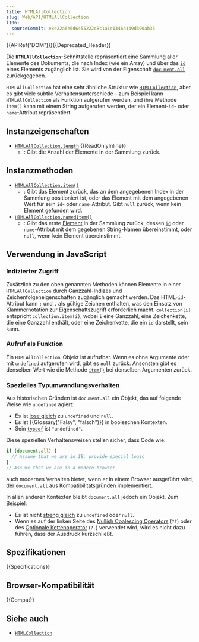 ```yaml
---
title: HTMLAllCollection
slug: Web/API/HTMLAllCollection
l10n:
  sourceCommit: e8e22a6e6d6455222c8c1a1e1346a149d300ab35
---
```


{{APIRef("DOM")}}{{Deprecated_Header}}

Die **`HTMLAllCollection`**-Schnittstelle repräsentiert eine Sammlung aller Elemente des Dokuments, die nach Index (wie ein Array) und über das [`id`](/de/docs/Web/HTML/Global_attributes/id) eines Elements zugänglich ist. Sie wird von der Eigenschaft [`document.all`](/de/docs/Web/API/Document/all) zurückgegeben.

`HTMLAllCollection` hat eine sehr ähnliche Struktur wie [`HTMLCollection`](/de/docs/Web/API/HTMLCollection), aber es gibt viele subtile Verhaltensunterschiede – zum Beispiel kann `HTMLAllCollection` als Funktion aufgerufen werden, und ihre Methode `item()` kann mit einem String aufgerufen werden, der ein Element-`id`- oder `name`-Attribut repräsentiert.

## Instanzeigenschaften

- [`HTMLAllCollection.length`](/de/docs/Web/API/HTMLAllCollection/length) {{ReadOnlyInline}}
  - : Gibt die Anzahl der Elemente in der Sammlung zurück.

## Instanzmethoden

- [`HTMLAllCollection.item()`](/de/docs/Web/API/HTMLAllCollection/item)
  - : Gibt das Element zurück, das an dem angegebenen Index in der Sammlung positioniert ist, oder das Element mit dem angegebenen Wert für sein `id`- oder `name`-Attribut. Gibt `null` zurück, wenn kein Element gefunden wird.
- [`HTMLAllCollection.namedItem()`](/de/docs/Web/API/HTMLAllCollection/namedItem)
  - : Gibt das erste [Element](/de/docs/Web/API/Element) in der Sammlung zurück, dessen [`id`](/de/docs/Web/HTML/Global_attributes/id) oder `name`-Attribut mit dem gegebenen String-Namen übereinstimmt, oder `null`, wenn kein Element übereinstimmt.

## Verwendung in JavaScript

### Indizierter Zugriff

Zusätzlich zu den oben genannten Methoden können Elemente in einer `HTMLAllCollection` durch Ganzzahl-Indizes und Zeichenfolgeneigenschaften zugänglich gemacht werden. Das HTML-`id`-Attribut kann `:` und `.` als gültige Zeichen enthalten, was den Einsatz von Klammernotation zur Eigenschaftszugriff erforderlich macht. `collection[i]` entspricht `collection.item(i)`, wobei `i` eine Ganzzahl, eine Zeichenkette, die eine Ganzzahl enthält, oder eine Zeichenkette, die ein `id` darstellt, sein kann.

### Aufruf als Funktion

Ein `HTMLAllCollection`-Objekt ist aufrufbar. Wenn es ohne Argumente oder mit `undefined` aufgerufen wird, gibt es `null` zurück. Ansonsten gibt es denselben Wert wie die Methode [`item()`](/de/docs/Web/API/HTMLAllCollection/item) bei denselben Argumenten zurück.

### Spezielles Typumwandlungsverhalten

Aus historischen Gründen ist `document.all` ein Objekt, das auf folgende Weise wie `undefined` agiert:

- Es ist [lose gleich](/de/docs/Web/JavaScript/Reference/Operators/Equality) zu `undefined` und `null`.
- Es ist {{Glossary("Falsy", "falsch")}} in booleschen Kontexten.
- Sein [`typeof`](/de/docs/Web/JavaScript/Reference/Operators/typeof) ist `"undefined"`.

Diese speziellen Verhaltensweisen stellen sicher, dass Code wie:

```js
if (document.all) {
  // Assume that we are in IE; provide special logic
}
// Assume that we are in a modern browser
```

auch modernes Verhalten bietet, wenn er in einem Browser ausgeführt wird, der `document.all` aus Kompatibilitätsgründen implementiert.

In allen anderen Kontexten bleibt `document.all` jedoch ein Objekt. Zum Beispiel:

- Es ist nicht [streng gleich](/de/docs/Web/JavaScript/Reference/Operators/Strict_equality) zu `undefined` oder `null`.
- Wenn es auf der linken Seite des [Nullish Coalescing Operators](/de/docs/Web/JavaScript/Reference/Operators/Nullish_coalescing) (`??`) oder des [Optionale Kettenoperator](/de/docs/Web/JavaScript/Reference/Operators/Optional_chaining) (`?.`) verwendet wird, wird es nicht dazu führen, dass der Ausdruck kurzschließt.

## Spezifikationen

{{Specifications}}

## Browser-Kompatibilität

{{Compat}}

## Siehe auch

- [`HTMLCollection`](/de/docs/Web/API/HTMLCollection)
